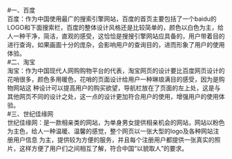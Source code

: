 #一、百度  
百度：作为中国使用最广的搜索引擎网站，百度的首页主要包括了一个baidu的LOGO和下面搜索栏，百度的整体设计风格还是比较简单的，颜色以白色为主，给人一种干净，简洁，直观的感受，这恰恰是搜搜引擎网站应具备的，用户带着目的进行查询，如果画面十分的庞杂，会影响用户的查询目的，进而形象了用户的使用体验。  
#二、淘宝  
淘宝：作为中国现代人网购购物平台的代表，淘宝网页的设计要比百度网页设计的花哨很多，颜色多用暖色，花哨的页面设计给用户一种琳琅满目的感受，因为是购物网站这
种设计可以提高用户的购买欲望，导航栏放在了页面的左上处，这是与其他网页不同的设计之处，这一点的设计更加符合用户的使用，增强用户的使用体验。  
#三、世纪佳缘网  
世纪佳缘网：是一款相亲类的网站，为单身男女提供相亲机会的网站，网站以粉色为主色，给人一种温暖、温馨的感觉，整个网页以一张大型的logo及各种网站注册用户信息
为主，提供较为方便的服务，并且每个注册用户都提供一张真实的照片，这样方便了用户们之间相互了解，符合中国“以貌取人”的要求。   
